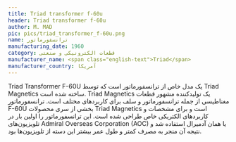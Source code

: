 ```yaml
---
title: Triad transformer f-60u
header: Triad transformer f-60u
author: M. MAD
pic: pics/triad_transformer_f-60u.png
name: ترانسفورماتور
manufacturing_date: 1960
category: قطعات الکترونیکی و صنعتی
manufacturer_name: <span class="english-text">Triad</span>
manufacturer_country: آمریکا
---
```

<p>
<span class="english-text">Triad Transformer F-60U</span>
یک مدل خاص از ترانسفورماتور است که توسط
<span class="english-text">Triad Magnetics</span>
ساخته شده است.
<span class="english-text">Triad Magnetics</span>
یک تولیدکننده مشهور قطعات مغناطیسی از جمله ترانسفورماتور و سلف برای کاربردهای
مختلف است. ترانسفورماتور
<span class="english-text">F-60U</span>
بخشی از سری محصولات
<span class="english-text">Triad Magnetics</span>
است و برای مشخصات و کاربردهای الکتریکی خاص طراحی شده است. این ترانسفورماتور را
اولین بار در تلویزیون‌های
<span class="english-text">Admiral Overseas Corporation (AOC)</span>
یا همان آدمیرال استفاده شد و نتیجه آن منجر به مصرف کمتر و طول عمر بیشتر این
دسته از تلویزیون‌ها بود.
</p>
